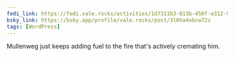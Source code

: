 ```yaml
---
fedi_link: https://fedi.vale.rocks/activities/1d7311b3-013b-450f-a312-9f000f809ff1
bsky_link: https://bsky.app/profile/vale.rocks/post/3l6ha4obcw72z
tags: [WordPress]
---
```


Mullenweg just keeps adding fuel to the fire that's actively cremating him.
